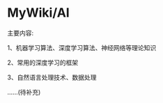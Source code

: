 # MyWiki/AI
<p>主要内容:</p>
<p>
  1、机器学习算法、深度学习算法、神经网络等理论知识
</p>
<p>
  2、常用的深度学习的框架
</p>
<p>
  3、自然语言处理技术、数据处理
</p>
<p>
  ......(待补充)
</p>
